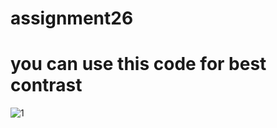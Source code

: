 # assignment26
# you can use this code for best contrast
![1](https://user-images.githubusercontent.com/88148144/144217781-eefa0019-a9a4-4d47-9fc8-fcc454d0924e.png)
